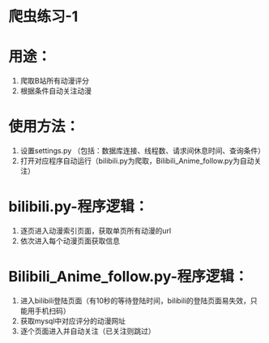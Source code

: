 # 爬虫练习-1
# 用途：
1. 爬取B站所有动漫评分
2. 根据条件自动关注动漫


# 使用方法：
1. 设置settings.py
（包括：数据库连接、线程数、请求间休息时间、查询条件）
2. 打开对应程序自动运行（bilibili.py为爬取，Bilibili_Anime_follow.py为自动关注）



# bilibili.py-程序逻辑：
1. 逐页进入动漫索引页面，获取单页所有动漫的url
2. 依次进入每个动漫页面获取信息


# Bilibili_Anime_follow.py-程序逻辑：
1. 进入bilibili登陆页面（有10秒的等待登陆时间，bilibili的登陆页面易失效，只能用手机扫码）
2. 获取mysql中对应评分的动漫网址
3. 逐个页面进入并自动关注（已关注则跳过）
